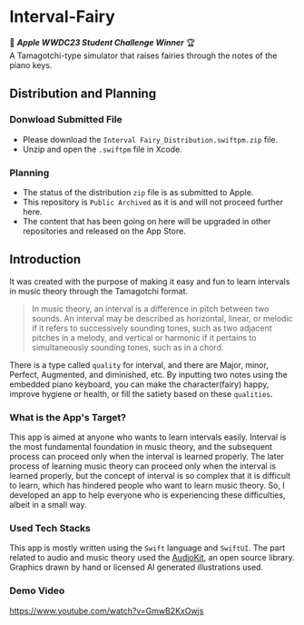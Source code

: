 # Interval-Fairy
🍏 <b><i>Apple WWDC23 Student Challenge Winner</b></i> 🏆\
A Tamagotchi-type simulator that raises fairies through the notes of the piano keys.

## Distribution and Planning

### Donwload Submitted File
- Please download the `Interval Fairy_Distribution.swiftpm.zip` file.
- Unzip and open the `.swiftpm` file in Xcode.

### Planning
- The status of the distribution `zip` file is as submitted to Apple.
- This repository is `Public Archived` as it is and will not proceed further here.
- The content that has been going on here will be upgraded in other repositories and released on the App Store.

## Introduction
It was created with the purpose of making it easy and fun to learn intervals in music theory through the Tamagotchi format. 
> In music theory, an interval is a difference in pitch between two sounds. An interval may be described as horizontal, linear, or melodic if it refers to successively sounding tones, such as two adjacent pitches in a melody, and vertical or harmonic if it pertains to simultaneously sounding tones, such as in a chord.

There is a type called `quality` for interval, and there are Major, minor, Perfect, Augmented, and diminished, etc.
By inputting two notes using the embedded piano keyboard, you can make the character(fairy) happy, improve hygiene or health, or fill the satiety based on these `qualities`.

### What is the App's Target?
This app is aimed at anyone who wants to learn intervals easily.
Interval is the most fundamental foundation in music theory, and the subsequent process can proceed only when the interval is learned properly.
The later process of learning music theory can proceed only when the interval is learned properly, but the concept of interval is so complex that it is difficult to learn, which has hindered people who want to learn music theory.
So, I developed an app to help everyone who is experiencing these difficulties, albeit in a small way.

### Used Tech Stacks
This app is mostly written using the `Swift` language and `SwiftUI`. The part related to audio and music theory used the [AudioKit](https://github.com/AudioKit), an open source library. Graphics drawn by hand or licensed AI generated illustrations used.

### Demo Video
https://www.youtube.com/watch?v=GmwB2KxOwjs


